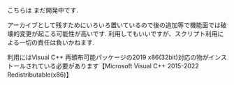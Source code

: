 こちらは まだ開発中です.

アーカイブとして残すためにいろいろ置いているので後の追加等で機能面では破壊的変更が起こる可能性が高いです.
利用してもいいですが、スクリプト利用による一切の責任は負いかねます.

利用にはVisual C++ 再頒布可能パッケージの2019 x86(32bit)対応の物がインストールされている必要があります【Microsoft Visual C++ 2015-2022 Redistributable(x86)】
